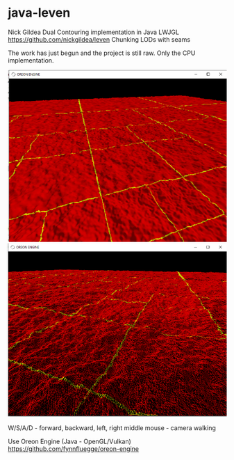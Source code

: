 # java-leven

Nick Gildea Dual Contouring implementation in Java LWJGL
https://github.com/nickgildea/leven
Chunking LODs with seams

The work has just begun and the project is still raw. Only the CPU implementation.

<img src="res/logo/screens/screen-01.png" width="800" />
<img src="res/logo/screens/screen-02.png" width="800" />

W/S/A/D - forward, backward, left, right
middle mouse - camera walking

Use Oreon Engine (Java - OpenGL/Vulkan)
https://github.com/fynnfluegge/oreon-engine